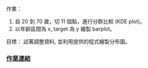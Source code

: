 
作業：

1. 自 20 到 70 歲，切 11 個點，進行分群比較 (KDE plot)。
2. 以年齡區間為 x, target 為 y 繪製 barplot。


目標：
試著調整資料, 並利用提供的程式繪製分布圖。

### [作業連結](https://github.com/zizhu13791/2nd-ML100Days/blob/master/homework/Day_011_HW.ipynb)
